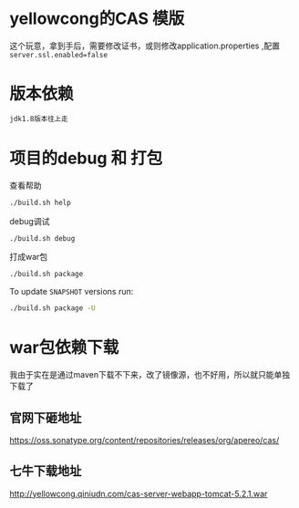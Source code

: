 yellowcong的CAS 模版
============================

这个玩意，拿到手后，需要修改证书，或则修改application.properties ,配置`server.ssl.enabled=false`

# 版本依赖

```xml
jdk1.8版本往上走
```

# 项目的debug 和 打包

查看帮助
```bash
./build.sh help
```

debug调试
```bash
./build.sh debug
```


打成war包
```bash
./build.sh package
```

To update `SNAPSHOT` versions run:

```bash
./build.sh package -U
```

# war包依赖下载
我由于实在是通过maven下载不下来，改了镜像源，也不好用，所以就只能单独下载了

## 官网下砸地址
https://oss.sonatype.org/content/repositories/releases/org/apereo/cas/

## 七牛下载地址
http://yellowcong.qiniudn.com/cas-server-webapp-tomcat-5.2.1.war